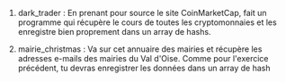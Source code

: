 1. dark_trader : En prenant pour source le site CoinMarketCap, fait un programme qui récupère le cours de toutes les cryptomonnaies et les enregistre bien proprement dans un array de hashs.

2. mairie_christmas : Va sur cet annuaire des mairies et récupère les adresses e-mails des mairies du Val d'Oise. Comme pour l'exercice précédent, tu devras enregistrer les données dans un array de hash
